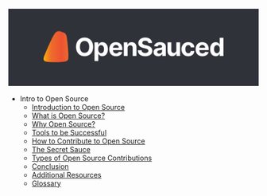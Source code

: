 [![صورة OpenSauced](../../../_assets/images/logo-on-dark.png)](https://opensauced.pizza/)

- Intro to Open Source
  - [Introduction to Open Source](intro.md)
  - [What is Open Source?](what-is-open-source.md)
  - [Why Open Source?](why-open-source.md)
  - [Tools to be Successful](tools-to-be-successful.md)
  - [How to Contribute to Open Source](how-to-contribute-to-open-source.md)
  - [The Secret Sauce](the-secret-sauce.md)
  - [Types of Open Source Contributions](types-of-contributions.md)
  - [Conclusion](conclusion.md)
  - [Additional Resources](additional-resources.md)
  - [Glossary](glossary.md)
